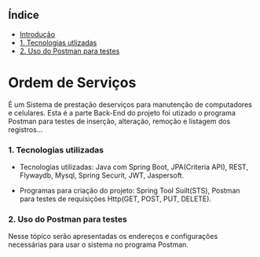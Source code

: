 ## Índice

* [Introdução](https://github.com/wolver98/Ordem-Servico-API#-ordem-de-servicos)
* [1. Tecnologias utlizadas](https://github.com/wolver98/Ordem-Servico-API#1-tecnologias-utilizadas)
* [2. Uso do Postman para testes](https://github.com/wolver98/Ordem-Servico-API#2-uso-do-postman-para-testes)

# Ordem de Serviços 

É um Sistema de prestação deserviços para manutenção de computadores e celulares. Esta é a parte Back-End do projeto foi utizado o programa Postman para testes de inserção, alteração, remoção e listagem dos registros...

### 1. Tecnologias utilizadas

 - Tecnologias utilizadas: Java com Spring Boot, JPA(Criteria API), REST, Flywaydb, Mysql, Spring Securit, JWT, Jaspersoft.

 - Programas para criação do projeto: Spring Tool Suilt(STS), Postman para testes de requisições Http(GET, POST, PUT, DELETE).


### 2. Uso do Postman para testes
Nesse tópico serão apresentadas os endereços e configurações necessárias para usar o sistema no programa Postman. 
